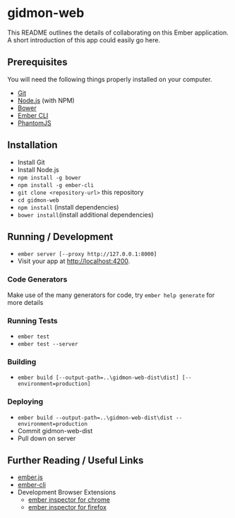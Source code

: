 # gidmon-web

This README outlines the details of collaborating on this Ember application.
A short introduction of this app could easily go here.

## Prerequisites

You will need the following things properly installed on your computer.

* [Git](https://git-scm.com/)
* [Node.js](https://nodejs.org/) (with NPM)
* [Bower](https://bower.io/)
* [Ember CLI](https://ember-cli.com/)
* [PhantomJS](http://phantomjs.org/)

## Installation

* Install Git
* Install Node.js
* `npm install -g bower`
* `npm install -g ember-cli`
* `git clone <repository-url>` this repository
* `cd gidmon-web`
* `npm install` (install dependencies)
* `bower install`(install additional dependencies)

## Running / Development

* `ember server [--proxy http://127.0.0.1:8000]`
* Visit your app at [http://localhost:4200](http://localhost:4200).

### Code Generators

Make use of the many generators for code, try `ember help generate` for more details

### Running Tests

* `ember test`
* `ember test --server`

### Building

* `ember build [--output-path=..\gidmon-web-dist\dist] [--environment=production]`

### Deploying

* `ember build --output-path=..\gidmon-web-dist\dist --environment=production`
* Commit gidmon-web-dist
* Pull down on server

## Further Reading / Useful Links

* [ember.js](http://emberjs.com/)
* [ember-cli](https://ember-cli.com/)
* Development Browser Extensions
  * [ember inspector for chrome](https://chrome.google.com/webstore/detail/ember-inspector/bmdblncegkenkacieihfhpjfppoconhi)
  * [ember inspector for firefox](https://addons.mozilla.org/en-US/firefox/addon/ember-inspector/)
